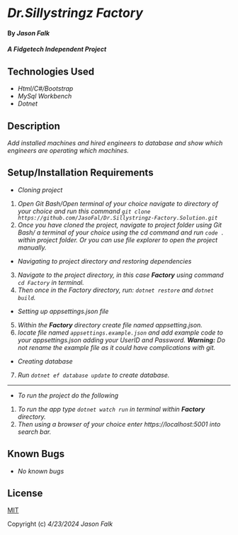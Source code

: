 # _Dr.Sillystringz Factory_

#### By _**Jason Falk**_

#### _A Fidgetech Independent Project_

## Technologies Used

* _Html/C#/Bootstrap_
* _MySql Workbench_
* _Dotnet_

## Description

_Add installed machines and hired engineers to database and show which engineers are operating which machines._

## Setup/Installation Requirements

* _Cloning project_
1. _Open Git Bash/Open terminal of your choice navigate to directory of your choice and run this command `git clone https://github.com/JasoFal/Dr.Sillystringz-Factory.Solution.git`_
2. _Once you have cloned the project, navigate to project folder using Git Bash/ a terminal of your choice using the cd command and run `code .` within project folder. Or you can use file explorer to open the project manually._
* _Navigating to project directory and restoring dependencies_
3. _Navigate to the project directory, in this case **Factory** using command `cd Factory` in terminal._
4. _Then once in the Factory directory, run: `dotnet restore` and `dotnet build`._
* _Setting up appsettings.json file_
5. _Within the **Factory** directory create file named appsetting.json._
6. _locate file named `appsettings.example.json` and add example code to your appsettings.json adding your UserID and Password. **Warning:** Do not rename the example file as it could have complications with git._
* _Creating database_
7. _Run `dotnet ef database update` to create database._
------------------
* _To run the project do the following_
1. _To run the app type `dotnet watch run` in terminal within **Factory** directory._
2. _Then using a browser of your choice enter https://localhost:5001 into search bar._

## Known Bugs

* _No known bugs_

## License

[MIT](License.md)

Copyright (c) _4/23/2024_ _Jason Falk_